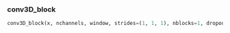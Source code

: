 

### conv3D_block
```python
conv3D_block(x, nchannels, window, strides=(1, 1, 1), nblocks=1, dropout=0, bn=None, prefix='3d_unet_conv', bias=False, activation='relu', dilation_rate=1, residual=False)
```
